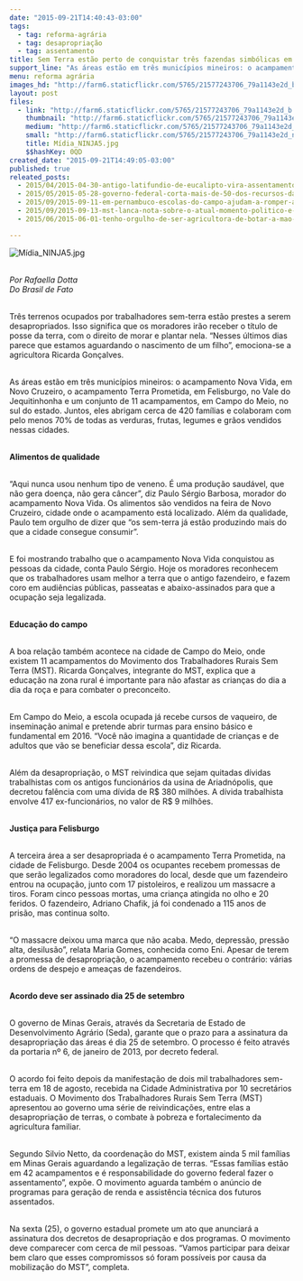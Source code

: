 ```yaml
---
date: "2015-09-21T14:40:43-03:00"
tags:
  - tag: reforma-agrária
  - tag: desapropriação
  - tag: assentamento
title: Sem Terra estão perto de conquistar três fazendas simbólicas em MG
support_line: "As áreas estão em três municípios mineiros: o acampamento Nova Vida, em Novo Cruzeiro, o acampamento Terra Prometida, em Felisburgo, e um conjunto de 11 acampamentos, em Campo do Meio."
menu: reforma agrária
images_hd: "http://farm6.staticflickr.com/5765/21577243706_79a1143e2d_b.jpg"
layout: post
files:
  - link: "http://farm6.staticflickr.com/5765/21577243706_79a1143e2d_b.jpg"
    thumbnail: "http://farm6.staticflickr.com/5765/21577243706_79a1143e2d_t.jpg"
    medium: "http://farm6.staticflickr.com/5765/21577243706_79a1143e2d_z.jpg"
    small: "http://farm6.staticflickr.com/5765/21577243706_79a1143e2d_n.jpg"
    title: Mídia_NINJA5.jpg
    $$hashKey: 0QD
created_date: "2015-09-21T14:49:05-03:00"
published: true
releated_posts:
  - 2015/04/2015-04-30-antigo-latifundio-de-eucalipto-vira-assentamento-agroecologico.md
  - 2015/05/2015-05-28-governo-federal-corta-mais-de-50-dos-recursos-da-reforma-agraria.md
  - 2015/09/2015-09-11-em-pernambuco-escolas-do-campo-ajudam-a-romper-a-cerca-da-exclusao-escolar.md
  - 2015/09/2015-09-13-mst-lanca-nota-sobre-o-atual-momento-politico-e-a-reforma-agraria.md
  - 2015/06/2015-06-01-tenho-orgulho-de-ser-agricultora-de-botar-a-mao-na-terra-de-ter-minhas-maos-calejadas.md

---
```

<p><img alt="Mídia_NINJA5.jpg" src="http://farm6.staticflickr.com/5765/21577243706_79a1143e2d_b.jpg" /></p>

<p><br />
<em>Por Rafaella Dotta&nbsp;<br />
Do Brasil de Fato</em></p>

<p><br />
Tr&ecirc;s terrenos ocupados por trabalhadores sem-terra est&atilde;o prestes a serem desapropriados. Isso significa que os moradores ir&atilde;o receber o t&iacute;tulo de posse da terra, com o direito de morar e plantar nela. &ldquo;Nesses &uacute;ltimos dias parece que estamos aguardando o nascimento de um filho&rdquo;, emociona-se a agricultora Ricarda Gon&ccedil;alves.</p>

<p><br />
As &aacute;reas est&atilde;o em tr&ecirc;s munic&iacute;pios mineiros: o acampamento Nova Vida, em Novo Cruzeiro, o acampamento Terra Prometida, em Felisburgo, no Vale do Jequitinhonha e um conjunto de 11 acampamentos, em Campo do Meio, no sul do estado. Juntos, eles abrigam cerca de 420 fam&iacute;lias e colaboram com pelo menos 70% de todas as verduras, frutas, legumes e gr&atilde;os vendidos nessas cidades.</p>

<p><br />
<strong>Alimentos de qualidade</strong></p>

<p><br />
&ldquo;Aqui nunca usou nenhum tipo de veneno. &Eacute; uma produ&ccedil;&atilde;o saud&aacute;vel, que n&atilde;o gera doen&ccedil;a, n&atilde;o gera c&acirc;ncer&rdquo;, diz Paulo S&eacute;rgio Barbosa, morador do acampamento Nova Vida. Os alimentos s&atilde;o vendidos na feira de Novo Cruzeiro, cidade onde o acampamento est&aacute; localizado. Al&eacute;m da qualidade, Paulo tem orgulho de dizer que &ldquo;os sem-terra j&aacute; est&atilde;o produzindo mais do que a cidade consegue consumir&rdquo;.</p>

<p><br />
E foi mostrando trabalho que o acampamento Nova Vida conquistou as pessoas da cidade, conta Paulo S&eacute;rgio. Hoje os moradores reconhecem que os trabalhadores usam melhor a terra que o antigo fazendeiro, e fazem coro em audi&ecirc;ncias p&uacute;blicas, passeatas e abaixo-assinados para que a ocupa&ccedil;&atilde;o seja legalizada.</p>

<p><br />
<strong>Educa&ccedil;&atilde;o do campo</strong></p>

<p><br />
A boa rela&ccedil;&atilde;o tamb&eacute;m acontece na cidade de Campo do Meio, onde existem 11 acampamentos do Movimento dos Trabalhadores Rurais Sem Terra (MST). Ricarda Gon&ccedil;alves, integrante do MST, explica que a educa&ccedil;&atilde;o na zona rural &eacute; importante para n&atilde;o afastar as crian&ccedil;as do dia a dia da ro&ccedil;a e para combater o preconceito.</p>

<p><br />
Em Campo do Meio, a escola ocupada j&aacute; recebe cursos de vaqueiro, de insemina&ccedil;&atilde;o animal e pretende abrir turmas para ensino b&aacute;sico e fundamental em 2016. &ldquo;Voc&ecirc; n&atilde;o imagina a quantidade de crian&ccedil;as e de adultos que v&atilde;o se beneficiar dessa escola&rdquo;, diz Ricarda.</p>

<p><br />
Al&eacute;m da desapropria&ccedil;&atilde;o, o MST reivindica que sejam quitadas d&iacute;vidas trabalhistas com os antigos funcion&aacute;rios da usina de Ariadn&oacute;polis, que decretou fal&ecirc;ncia com uma d&iacute;vida de R$ 380 milh&otilde;es. A d&iacute;vida trabalhista envolve 417 ex-funcion&aacute;rios, no valor de R$ 9 milh&otilde;es.</p>

<p><br />
<strong>Justi&ccedil;a para Felisburgo</strong></p>

<p><br />
A terceira &aacute;rea a ser desapropriada &eacute; o acampamento Terra Prometida, na cidade de Felisburgo. Desde 2004 os ocupantes recebem promessas de que ser&atilde;o legalizados como moradores do local, desde que um fazendeiro entrou na ocupa&ccedil;&atilde;o, junto com 17 pistoleiros, e realizou um massacre a tiros. Foram cinco pessoas mortas, uma crian&ccedil;a atingida no olho e 20 feridos. O fazendeiro, Adriano Chafik, j&aacute; foi condenado a 115 anos de pris&atilde;o, mas continua solto.</p>

<p><br />
&ldquo;O massacre deixou uma marca que n&atilde;o acaba. Medo, depress&atilde;o, press&atilde;o alta, desilus&atilde;o&rdquo;, relata Maria Gomes, conhecida como Eni. Apesar de terem a promessa de desapropria&ccedil;&atilde;o, o acampamento recebeu o contr&aacute;rio: v&aacute;rias ordens de despejo e amea&ccedil;as de fazendeiros.</p>

<p><br />
<strong>Acordo deve ser assinado dia 25 de setembro</strong></p>

<p><br />
O governo de Minas Gerais, atrav&eacute;s da Secretaria de Estado de Desenvolvimento Agr&aacute;rio (Seda), garante que o prazo para a assinatura da desapropria&ccedil;&atilde;o das &aacute;reas &eacute; dia 25 de setembro. O processo &eacute; feito atrav&eacute;s da portaria n&ordm; 6, de janeiro de 2013, por decreto federal.</p>

<p><br />
O acordo foi feito depois da manifesta&ccedil;&atilde;o de dois mil trabalhadores sem-terra em 18 de agosto, recebida na Cidade Administrativa por 10 secret&aacute;rios estaduais. O Movimento dos Trabalhadores Rurais Sem Terra (MST) apresentou ao governo uma s&eacute;rie de reivindica&ccedil;&otilde;es, entre elas a desapropria&ccedil;&atilde;o de terras, o combate &agrave; pobreza e fortalecimento da agricultura familiar.</p>

<p><br />
Segundo Silvio Netto, da coordena&ccedil;&atilde;o do MST, existem ainda 5 mil fam&iacute;lias em Minas Gerais aguardando a legaliza&ccedil;&atilde;o de terras. &ldquo;Essas fam&iacute;lias est&atilde;o em 42 acampamentos e &eacute; responsabilidade do governo federal fazer o assentamento&rdquo;, exp&otilde;e. O movimento aguarda tamb&eacute;m o an&uacute;ncio de programas para gera&ccedil;&atilde;o de renda e assist&ecirc;ncia t&eacute;cnica dos futuros assentados.</p>

<p><br />
Na sexta (25), o governo estadual promete um ato que anunciar&aacute; a assinatura dos decretos de desapropria&ccedil;&atilde;o e dos programas. O movimento deve comparecer com cerca de mil pessoas. &ldquo;Vamos participar para deixar bem claro que esses compromissos s&oacute; foram poss&iacute;veis por causa da mobiliza&ccedil;&atilde;o do MST&rdquo;, completa.</p>
